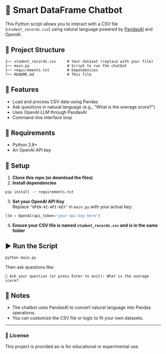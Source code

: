 # 🧠 Smart DataFrame Chatbot

This Python script allows you to interact with a CSV file (`student_records.csv`) using natural language powered by [PandasAI](https://github.com/gventuri/pandas-ai) and OpenAI.

## 📂 Project Structure

```
├── student_records.csv     # Your dataset (replace with your file)
├── main.py                 # Script to run the chatbot
├── requirements.txt        # Dependencies
└── README.md               # This file
```

## 🚀 Features

- Load and process CSV data using Pandas
- Ask questions in natural language (e.g., “What is the average score?”)
- Uses OpenAI LLM through PandasAI
- Command-line interface loop

## 🧰 Requirements

- Python 3.8+
- An OpenAI API key

## 🔧 Setup

1. **Clone this repo (or download the files)**  
2. **Install dependencies**

```bash
pip install -r requirements.txt
```

3. **Set your OpenAI API Key**  
Replace `"OPEN-AI-API-KEY"` in `main.py` with your actual key:
```python
llm = OpenAI(api_token="your-api-key-here")
```

4. **Ensure your CSV file is named `student_records.csv` and is in the same folder**

## ▶️ Run the Script

```bash
python main.py
```

Then ask questions like:
```
💬 Ask your question (or press Enter to exit): What is the average score?
```

## 📌 Notes

- The chatbot uses PandasAI to convert natural language into Pandas operations.
- You can customize the CSV file or logic to fit your own datasets.

---

### 🤝 License

This project is provided as-is for educational or experimental use.
